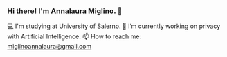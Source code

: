 ### Hi there! I'm Annalaura Miglino. 👋

<!--
**amigli/amigli** is a ✨ _special_ ✨ repository because its `README.md` (this file) appears on your GitHub profile.

Here are some ideas to get you started:

- 🔭 I’m currently working on ...
- 🌱 I’m currently learning ...
- 👯 I’m looking to collaborate on ...
- 🤔 I’m looking for help with ...
- 💬 Ask me about ...
- 📫 How to reach me: ...
- 😄 Pronouns: ...
- ⚡ Fun fact: ...
-->
💻 I'm studying at University of Salerno.
🔭 I’m currently working on privacy with Artificial Intelligence.
📫 How to reach me: miglinoannalaura@gmail.com
